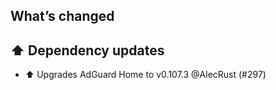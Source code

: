 ## What’s changed

## ⬆️ Dependency updates

- ⬆️ Upgrades AdGuard Home to v0.107.3 @AlecRust (#297)
